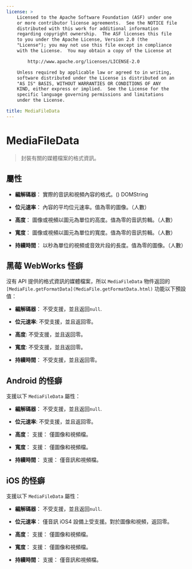 ```yaml
---
license: >
    Licensed to the Apache Software Foundation (ASF) under one
    or more contributor license agreements.  See the NOTICE file
    distributed with this work for additional information
    regarding copyright ownership.  The ASF licenses this file
    to you under the Apache License, Version 2.0 (the
    "License"); you may not use this file except in compliance
    with the License.  You may obtain a copy of the License at

        http://www.apache.org/licenses/LICENSE-2.0

    Unless required by applicable law or agreed to in writing,
    software distributed under the License is distributed on an
    "AS IS" BASIS, WITHOUT WARRANTIES OR CONDITIONS OF ANY
    KIND, either express or implied.  See the License for the
    specific language governing permissions and limitations
    under the License.

title: MediaFileData
---
```


# MediaFileData

> 封裝有關的媒體檔案的格式資訊。

## 屬性

*   **編解碼器**： 實際的音訊和視頻內容的格式。() DOMString

*   **位元速率**： 內容的平均位元速率。值為零的圖像。（人數）

*   **高度**： 圖像或視頻以圖元為單位的高度。值為零的音訊剪輯。（人數）

*   **寬度**： 圖像或視頻以圖元為單位的寬度。值為零的音訊剪輯。（人數）

*   **持續時間**： 以秒為單位的視頻或音效片段的長度。值為零的圖像。（人數）

## 黑莓 WebWorks 怪癖

沒有 API 提供的格式資訊的媒體檔案，所以 `MediaFileData` 物件返回的 `[MediaFile.getFormatData](MediaFile.getFormatData.html)` 功能以下預設值：

*   **編解碼器**： 不受支援，並且返回`null`.

*   **位元速率**: 不受支援，並且返回零。

*   **高度**: 不受支援，並且返回零。

*   **寬度**: 不受支援，並且返回零。

*   **持續時間**： 不受支援，並且返回零。

## Android 的怪癖

支援以下 `MediaFileData` 屬性：

*   **編解碼器**： 不受支援，並且返回`null`.

*   **位元速率**: 不受支援，並且返回零。

*   **高度**： 支援： 僅圖像和視頻檔。

*   **寬度**： 支援： 僅圖像和視頻檔。

*   **持續時間**： 支援： 僅音訊和視頻檔。

## iOS 的怪癖

支援以下 `MediaFileData` 屬性：

*   **編解碼器**： 不受支援，並且返回`null`.

*   **位元速率**： 僅音訊 iOS4 設備上受支援。對於圖像和視頻，返回零。

*   **高度**： 支援： 僅圖像和視頻檔。

*   **寬度**： 支援： 僅圖像和視頻檔。

*   **持續時間**： 支援： 僅音訊和視頻檔。